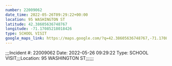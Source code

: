 ```yaml
---
number: 22009062
date_time: 2022-05-26T09:29:22+00:00
location: 95 WASHINGTON ST
latitude: 42.38605636748767
longitude: -71.17085218018426
type: SCHOOL VISIT
google_maps_link: https://maps.google.com/?q=42.38605636748767,-71.17085218018426
---
```


;;;Incident #: 22009062  Date: 2022-05-26 09:29:22   Type: SCHOOL VISIT;;;Location: 95 WASHINGTON ST;;;;;;

